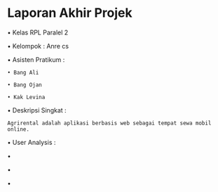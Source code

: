 # Laporan Akhir Projek

• Kelas RPL Paralel 2

• Kelompok : Anre cs

• Asisten Pratikum :

    • Bang Ali
    
    • Bang Ojan
    
    • Kak Levina
    
    
• Deskripsi Singkat :

    Agrirental adalah aplikasi berbasis web sebagai tempat sewa mobil online.
    
• User Analysis :
    
    
•

•

•

